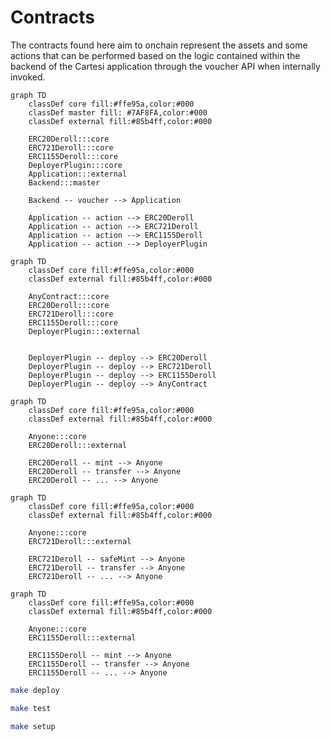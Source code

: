# Contracts

The contracts found here aim to onchain represent the assets and some actions that can be performed based on the logic contained within the backend of the Cartesi application through the voucher API when internally invoked.

```mermaid
graph TD
    classDef core fill:#ffe95a,color:#000
    classDef master fill: #7AF8FA,color:#000
    classDef external fill:#85b4ff,color:#000

    ERC20Deroll:::core
    ERC721Deroll:::core
    ERC1155Deroll:::core
    DeployerPlugin:::core
    Application:::external
    Backend:::master

    Backend -- voucher --> Application

    Application -- action --> ERC20Deroll
    Application -- action --> ERC721Deroll
    Application -- action --> ERC1155Deroll
    Application -- action --> DeployerPlugin
```

```mermaid
graph TD
    classDef core fill:#ffe95a,color:#000
    classDef external fill:#85b4ff,color:#000

    AnyContract:::core
    ERC20Deroll:::core
    ERC721Deroll:::core
    ERC1155Deroll:::core
    DeployerPlugin:::external


    DeployerPlugin -- deploy --> ERC20Deroll
    DeployerPlugin -- deploy --> ERC721Deroll
    DeployerPlugin -- deploy --> ERC1155Deroll
    DeployerPlugin -- deploy --> AnyContract
```

```mermaid
graph TD
    classDef core fill:#ffe95a,color:#000
    classDef external fill:#85b4ff,color:#000

    Anyone:::core
    ERC20Deroll:::external

    ERC20Deroll -- mint --> Anyone
    ERC20Deroll -- transfer --> Anyone
    ERC20Deroll -- ... --> Anyone
```

```mermaid
graph TD
    classDef core fill:#ffe95a,color:#000
    classDef external fill:#85b4ff,color:#000

    Anyone:::core
    ERC721Deroll:::external

    ERC721Deroll -- safeMint --> Anyone
    ERC721Deroll -- transfer --> Anyone
    ERC721Deroll -- ... --> Anyone
```

```mermaid
graph TD
    classDef core fill:#ffe95a,color:#000
    classDef external fill:#85b4ff,color:#000

    Anyone:::core
    ERC1155Deroll:::external

    ERC1155Deroll -- mint --> Anyone
    ERC1155Deroll -- transfer --> Anyone
    ERC1155Deroll -- ... --> Anyone
```

```bash
make deploy
```

```bash
make test
```

```bash
make setup
```
